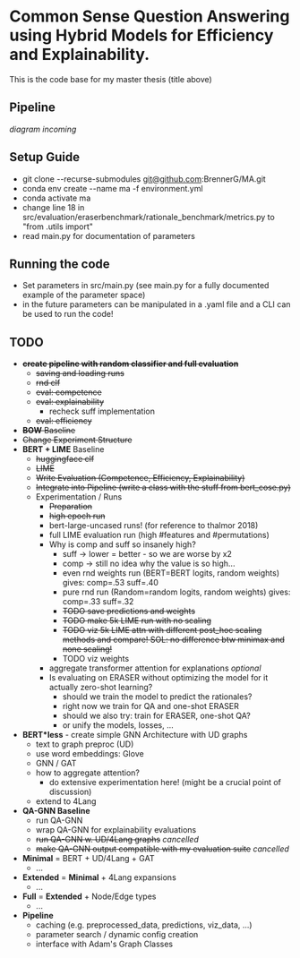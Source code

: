 # Common Sense Question Answering using Hybrid Models for Efficiency and Explainability.
This is the code base for my master thesis (title above)

## Pipeline
_diagram incoming_

## Setup Guide
- git clone --recurse-submodules git@github.com:BrennerG/MA.git
- conda env create --name ma -f environment.yml
- conda activate ma
- change line 18 in src/evaluation/eraserbenchmark/rationale_benchmark/metrics.py to "from .utils import"
- read main.py for documentation of parameters

## Running the code
- Set parameters in src/main.py (see main.py for a fully documented example of the parameter space)
- in the future parameters can be manipulated in a .yaml file and a CLI can be used to run the code!

## TODO
* ~~__create pipeline with random classifier and full evaluation__~~
  - ~~saving and loading runs~~
  - ~~rnd clf~~
  - ~~eval: competence~~
  - ~~eval: explainability~~
    - recheck suff implementation
  - ~~eval: efficiency~~
* ~~__BOW__ Baseline~~
* ~~Change Experiment Structure~~
* __BERT + LIME__ Baseline
  - ~~huggingface clf~~
  - ~~LIME~~
  - ~~Write Evaluation (Competence, Efficiency, Explainability)~~
  - ~~Integrate into Pipeline (write a class with the stuff from bert_cose.py)~~
  - Experimentation / Runs
    - ~~Preparation~~
    - ~~high epoch run~~
    - bert-large-uncased runs! (for reference to thalmor 2018)
    - full LIME evaluation run (high #features and #permutations)
    - Why is comp and suff so insanely high?
      - suff -> lower = better - so we are worse by x2
      - comp -> still no idea why the value is so high...
      - even rnd weights run (BERT=BERT logits, random weights) gives:  comp=.53 suff=.40
      - pure rnd run (Random=random logits, random weights) gives:      comp=.33 suff=.32
      - ~~TODO save predictions and weights~~
      - ~~TODO make 5k LIME run with no scaling~~
      - ~~TODO viz 5k LIME attn with different post_hoc scaling methods and compare! SOL: no difference btw minimax and none scaling!~~
      - TODO viz weights
    - aggregate transformer attention for explanations _optional_
    - Is evaluating on ERASER without optimizing the model for it actually zero-shot learning?
      - should we train the model to predict the rationales?
      - right now we train for QA and one-shot ERASER
      - should we also try: train for ERASER, one-shot QA?
      - or unify the models, losses, ...
* __BERT*less__ - create simple GNN Architecture with UD graphs
  - text to graph preproc (UD)
  - use word embeddings: Glove
  - GNN / GAT
  - how to aggregate attention?
    - do extensive experimentation here! (might be a crucial point of discussion)
  - extend to 4Lang
* __QA-GNN Baseline__
  - run QA-GNN
  - wrap QA-GNN for explainability evaluations
  - ~~run QA-GNN w. UD/4Lang graphs~~ _cancelled_
  - ~~make QA-GNN output compatible with my evaluation suite~~ _cancelled_
* __Minimal__ = BERT + UD/4Lang + GAT
  - ...
* __Extended__ = __Minimal__ + 4Lang expansions 
  - ...
* __Full__ = __Extended__ + Node/Edge types
  - ...
* __Pipeline__
  - caching (e.g. preprocessed_data, predictions, viz_data, ...)
  - parameter search / dynamic config creation
  - interface with Adam's Graph Classes